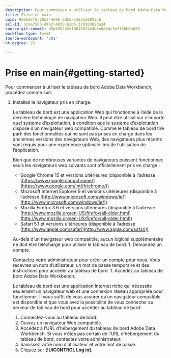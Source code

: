 ```yaml
---
description: Pour commencer à utiliser le tableau de bord Adobe Data Workbench, procédez comme suit.
title: Prise en main
uuid: 9e2ed5fd-29d7-4e06-ad55-c4a35a9043c8
exl-id: acaa7563-d462-4838-b2b5-3c010382da34
source-git-commit: d9df90242ef96188f4e4b5e6d04cfef196b0a628
workflow-type: tm+mt
source-wordcount: '301'
ht-degree: 2%

---
```


# Prise en main{#getting-started}

Pour commencer à utiliser le tableau de bord Adobe Data Workbench, procédez comme suit.

1. Installez le navigateur pris en charge.

   Le tableau de bord est une application Web qui fonctionne à l’aide de la dernière technologie de navigateur Web. Il peut être utilisé sur n’importe quel système d’exploitation, à condition que le système d’exploitation dispose d’un navigateur web compatible. Comme le tableau de bord tire parti des fonctionnalités qui ne sont pas prises en charge dans les anciennes versions des navigateurs Web, des navigateurs plus récents sont requis pour une expérience optimale lors de l’utilisation de l’application.

   Bien que de nombreuses variantes de navigateurs puissent fonctionner, seuls les navigateurs web suivants sont officiellement pris en charge :

   * Google Chrome 15 et versions ultérieures (disponible à l’adresse [https://www.google.com/chrome/](https://www.google.com/intl/fr/chrome/))
   * Microsoft Internet Explorer 9 et versions ultérieures (disponible à l’adresse [http://www.microsoft.com/windows/ie/](http://www.microsoft.com/windows/ie/))
   * Mozilla Firefox 3.6 et versions ultérieures (disponible à l’adresse [http://www.mozilla.org/en-US/firefox/all-older.html](http://www.mozilla.org/en-US/firefox/all-older.html))
   * Safari 5.1 et versions ultérieures (disponible à l’adresse [http://www.apple.com/safari](http://www.apple.com/safari))

   Au-delà d’un navigateur web compatible, aucun logiciel supplémentaire ne doit être téléchargé pour utiliser le tableau de bord. 1. Demandez un compte.

   Contactez votre administrateur pour créer un compte pour vous. Vous recevrez un nom d’utilisateur, un mot de passe temporaire et des instructions pour accéder au tableau de bord. 1. Accédez au tableau de bord Adobe Data Workbench.

   Le tableau de bord est une application Internet riche qui nécessite seulement un navigateur web et une connexion réseau appropriée pour fonctionner. Il vous suffit de vous assurer qu’un navigateur compatible est disponible et que vous avez la possibilité de vous connecter au serveur de tableau de bord pour accéder au tableau de bord.
   1. Connectez-vous au tableau de bord.
   1. Ouvrez un navigateur Web compatible.
   1. Accédez à l’URL d’hébergement du tableau de bord Adobe Data Workbench. Si vous n’êtes pas certain de l’URL d’hébergement du tableau de bord, contactez votre administrateur.
   1. Saisissez votre nom d’utilisateur et votre mot de passe.
   1. Cliquez sur **[!UICONTROL Log in]**.
